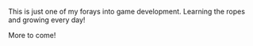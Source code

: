 This is just one of my forays into game development. Learning the ropes and growing every day!

More to come!
